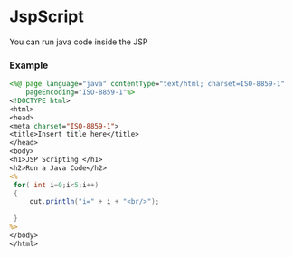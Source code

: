 # JspScript
You can run java code inside the JSP

### Example
```jsp
<%@ page language="java" contentType="text/html; charset=ISO-8859-1"
    pageEncoding="ISO-8859-1"%>
<!DOCTYPE html>
<html>
<head>
<meta charset="ISO-8859-1">
<title>Insert title here</title>
</head>
<body>
<h1>JSP Scripting </h1>
<h2>Run a Java Code</h2>
<%
 for( int i=0;i<5;i++)
 {
	 out.println("i=" + i + "<br/>");
	 
 }
%>
</body>
</html>
```
